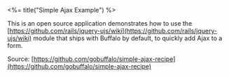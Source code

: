 <%= title("Simple Ajax Example") %>

This is an open source application demonstrates how to use the [https://github.com/rails/jquery-ujs/wiki](https://github.com/rails/jquery-ujs/wiki) module that ships with Buffalo by default, to quickly add Ajax to a form.

Source: [https://github.com/gobuffalo/simple-ajax-recipe](https://github.com/gobuffalo/simple-ajax-recipe)
